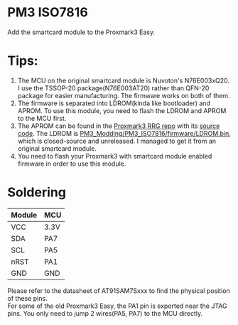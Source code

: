 # PM3 ISO7816

Add the smartcard module to the Proxmark3 Easy.  

# Tips:
1. The MCU on the original smartcard module is Nuvoton's N76E003xQ20. I use the TSSOP-20 package(N76E003AT20) rather than QFN-20 package for easier manufacturing. The firmware works on both of them.
2. The firmware is separated into LDROM(kinda like bootloader) and APROM. To use this module, you need to flash the LDROM and APROM to the MCU first. 
3. The APROM can be found in the [Proxmark3 RRG repo](https://github.com/RfidResearchGroup/proxmark3/blob/v4.16717/client/resources/sim013.bin) with its [source code](https://github.com/RfidResearchGroup/proxmark3/blob/v4.16717/tools/simmodule/sim013.asm). The LDROM is [PM3_Modding/PM3_ISO7816/firmware/LDROM.bin](./firmware/LDROM.bin), which is closed-source and unreleased. I managed to get it from an original smartcard module.
4. You need to flash your Proxmark3 with smartcard module enabled firmware in order to use this module.

# Soldering

| Module | MCU  |
| ------ | ---- |
| VCC    | 3.3V |
| SDA    | PA7  |
| SCL    | PA5  |
| nRST   | PA1  |
| GND    | GND  |

Please refer to the datasheet of AT91SAM7Sxxx to find the physical position of these pins.  
For some of the old Proxmark3 Easy, the PA1 pin is exported near the JTAG pins. You only need to jump 2 wires(PA5, PA7) to the MCU directly.  
